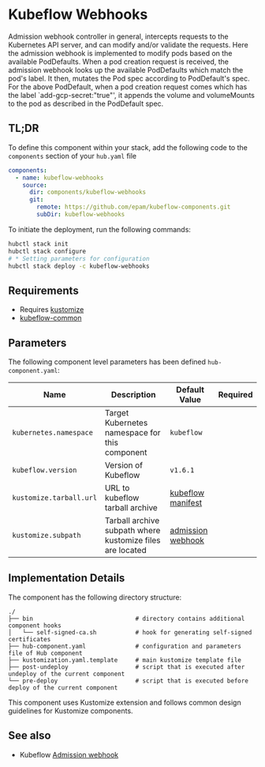 # Kubeflow Webhooks

Admission webhook controller in general, intercepts requests to the Kubernetes API server, and can modify and/or
validate the requests. Here the admission webhook is implemented to modify pods based on the available PodDefaults. When
a pod creation request is received, the admission webhook looks up the available PodDefaults which match the pod's
label. It then, mutates the Pod spec according to PodDefault's spec. For the above PodDefault, when a pod creation
request comes which has the label `add-gcp-secret:"true"', it appends the volume and volumeMounts to the pod as
described in the PodDefault spec.

## TL;DR

To define this component within your stack, add the following code to the `components` section of your  `hub.yaml` file

```yaml
components:
  - name: kubeflow-webhooks
    source:
      dir: components/kubeflow-webhooks
      git:
        remote: https://github.com/epam/kubeflow-components.git
        subDir: kubeflow-webhooks
```

To initiate the deployment, run the following commands:

```bash
hubctl stack init
hubctl stack configure
# * Setting parameters for configuration
hubctl stack deploy -c kubeflow-webhooks
```

## Requirements

- Requires [kustomize](https://kustomize.io)
- [kubeflow-common](../kubeflow-common)

## Parameters

The following component level parameters has been defined `hub-component.yaml`:

| Name                    | Description                                               | Default Value                                                                                          | Required |
|-------------------------|-----------------------------------------------------------|--------------------------------------------------------------------------------------------------------|:--------:|
| `kubernetes.namespace`  | Target Kubernetes namespace for this component            | `kubeflow`                                                                                             |          |
| `kubeflow.version`      | Version of Kubeflow                                       | `v1.6.1`                                                                                               |          |
| `kustomize.tarball.url` | URL to kubeflow tarball archive                           | [kubeflow manifest](https://github.com/kubeflow/manifests/tree/master)                                 |          |
| `kustomize.subpath`     | Tarball archive subpath where kustomize files are located | [admission webhook](https://github.com/kubeflow/manifests/tree/master/apps/admission-webhook/upstream) |          |

## Implementation Details

The component has the following directory structure:

```text
./
├── bin                             # directory contains additional component hooks
│   └── self-signed-ca.sh           # hook for generating self-signed certificates
├── hub-component.yaml              # configuration and parameters file of Hub component
├── kustomization.yaml.template     # main kustomize template file                            
├── post-undeploy                   # script that is executed after undeploy of the current component
└── pre-deploy                      # script that is executed before deploy of the current component
```

This component uses Kustomize extension and follows common design guidelines for Kustomize components.

## See also

- Kubeflow [Admission webhook](https://github.com/kubeflow/kubeflow/blob/master/components/admission-webhook/README.md)